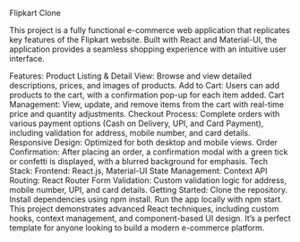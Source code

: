 Flipkart Clone

This project is a fully functional e-commerce web application that replicates key features of the Flipkart website. Built with React and Material-UI, the application provides a seamless shopping experience with an intuitive user interface.

Features:
Product Listing & Detail View: Browse and view detailed descriptions, prices, and images of products.
Add to Cart: Users can add products to the cart, with a confirmation pop-up for each item added.
Cart Management: View, update, and remove items from the cart with real-time price and quantity adjustments.
Checkout Process: Complete orders with various payment options (Cash on Delivery, UPI, and Card Payment), including validation for address, mobile number, and card details.
Responsive Design: Optimized for both desktop and mobile views.
Order Confirmation: After placing an order, a confirmation modal with a green tick or confetti is displayed, with a blurred background for emphasis.
Tech Stack:
Frontend: React.js, Material-UI
State Management: Context API
Routing: React Router
Form Validation: Custom validation logic for address, mobile number, UPI, and card details.
Getting Started:
Clone the repository.
Install dependencies using npm install.
Run the app locally with npm start.
This project demonstrates advanced React techniques, including custom hooks, context management, and component-based UI design. It’s a perfect template for anyone looking to build a modern e-commerce platform.
